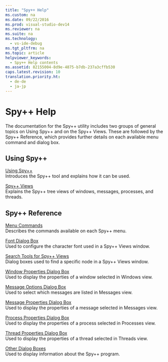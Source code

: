 ```yaml
---
title: "Spy++ Help"
ms.custom: na
ms.date: 09/22/2016
ms.prod: visual-studio-dev14
ms.reviewer: na
ms.suite: na
ms.technology: 
  - vs-ide-debug
ms.tgt_pltfrm: na
ms.topic: article
helpviewer_keywords: 
  - Spy++ Help contents
ms.assetid: 82155004-8d9e-4875-b7db-237a3cffb530
caps.latest.revision: 10
translation.priority.ht: 
  - de-de
  - ja-jp
---
```

# Spy++ Help
The documentation for the Spy++ utility includes two groups of general topics on Using Spy++ and on the Spy++ Views. These are followed by the Spy++ Reference, which provides further details on each available menu command and dialog box.  
  
## Using Spy++  
 [Using Spy++](../vs140/using-spy--.md)  
 Introduces the Spy++ tool and explains how it can be used.  
  
 [Spy++ Views](../vs140/spy---views.md)  
 Explains the Spy++ tree views of windows, messages, processes, and threads.  
  
## Spy++ Reference  
 [Menu Commands](../vs140/menu-commands.md)  
 Describes the commands available on each Spy++ menu.  
  
 [Font Dialog Box](../vs140/font-dialog-box--microsoft-spy---help-.md)  
 Used to configure the character font used in a Spy++ Views window.  
  
 [Search Tools for Spy++ Views](../vs140/search-tools-for-spy---views.md)  
 Dialog boxes used to find a specific node in a Spy++ Views window.  
  
 [Window Properties Dialog Box](../vs140/window-properties-dialog-box.md)  
 Used to display the properties of a window selected in Windows view.  
  
 [Message Options Dialog Box](../vs140/message-options-dialog-box.md)  
 Used to select which messages are listed in Messages view.  
  
 [Message Properties Dialog Box](../vs140/message-properties-dialog-box.md)  
 Used to display the properties of a message selected in Messages view.  
  
 [Process Properties Dialog Box](../vs140/process-properties-dialog-box.md)  
 Used to display the properties of a process selected in Processes view.  
  
 [Thread Properties Dialog Box](../vs140/thread-properties-dialog-box.md)  
 Used to display the properties of a thread selected in Threads view.  
  
 [Other Dialog Boxes](../vs140/other-dialog-boxes.md)  
 Used to display information about the Spy++ program.